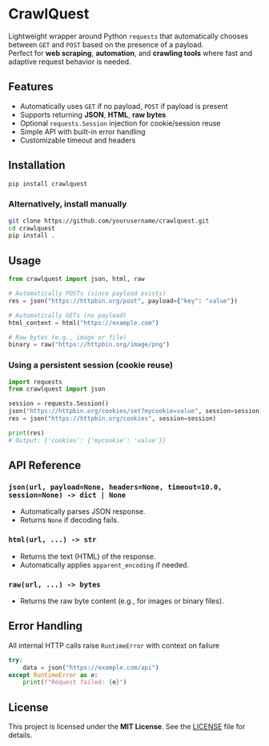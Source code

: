 # CrawlQuest

Lightweight wrapper around Python `requests` that automatically chooses between `GET` and `POST` based on the presence of a payload.  
Perfect for **web scraping**, **automation**, and **crawling tools** where fast and adaptive request behavior is needed.

## Features

- Automatically uses `GET` if no payload, `POST` if payload is present
- Supports returning **JSON**, **HTML**, **raw bytes**
- Optional `requests.Session` injection for cookie/session reuse
- Simple API with built-in error handling
- Customizable timeout and headers

## Installation

```bash
pip install crawlquest
```

### Alternatively, install manually

```bash
git clone https://github.com/yourusername/crawlquest.git
cd crawlquest
pip install .
```

## Usage

```python
from crawlquest import json, html, raw

# Automatically POSTs (since payload exists)
res = json("https://httpbin.org/post", payload={"key": "value"})

# Automatically GETs (no payload)
html_content = html("https://example.com")

# Raw bytes (e.g., image or file)
binary = raw("https://httpbin.org/image/png")
```

### Using a persistent session (cookie reuse)

```python
import requests
from crawlquest import json

session = requests.Session()
json("https://httpbin.org/cookies/set?mycookie=value", session=session)
res = json("https://httpbin.org/cookies", session=session)

print(res)
# Output: {'cookies': {'mycookie': 'value'}}
```

## API Reference

### `json(url, payload=None, headers=None, timeout=10.0, session=None) -> dict | None`

- Automatically parses JSON response.
- Returns `None` if decoding fails.

### `html(url, ...) -> str`

- Returns the text (HTML) of the response.
- Automatically applies `apparent_encoding` if needed.

### `raw(url, ...) -> bytes`

- Returns the raw byte content (e.g., for images or binary files).

## Error Handling

All internal HTTP calls raise `RuntimeError` with context on failure

```python
try:
    data = json("https://example.com/api")
except RuntimeError as e:
    print(f"Request failed: {e}")
```

## License  
This project is licensed under the **MIT License**. See the [LICENSE](LICENSE) file for details.  
